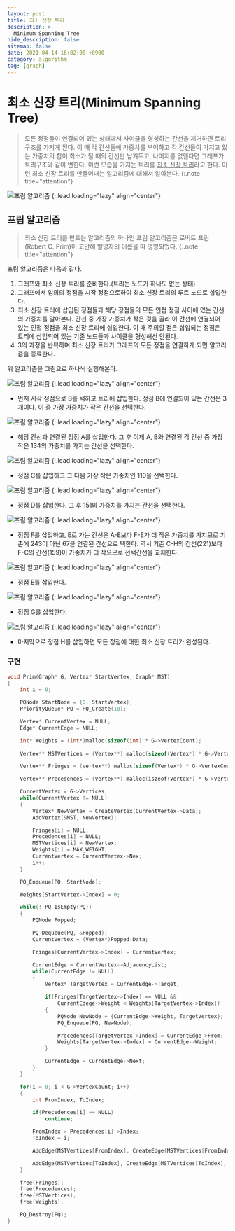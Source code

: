 ```yaml
---
layout: post
title: 최소 신장 트리
description: >
  Minimum Spanning Tree
hide_description: false
sitemap: false
date: 2021-04-14 16:02:00 +0900
category: algorithm
tag: [graph]
---
```


# 최소 신장 트리(Minimum Spanning Tree)

> 모든 정점들이 연결되어 있는 상태에서 사이클을 형성하는 간선을 제거하면 트리 구조를 가지게 된다. 이 때 각 간선들에 가중치를 부여하고 각 간선들이 가지고 있는 가중치의 합이 최소가 될 때의 간선만 남겨두고, 나머지를 없앤다면 그래프가 트리구조와 같이 변한다. 이런 모습을 가지는 트리를 <u>최소 신장 트리</u>라고 한다.
> 이런 최소 신장 트리를 만들어내는 알고리즘에 대해서 알아본다.
{:.note title="attention"}

![프림 알고리즘](/assets/img/algorithm/mst_prim.png)
{:.lead loading="lazy" align="center"}

## 프림 알고리즘

> 최소 신장 트리를 만드는 알고리즘의 하나인 프림 알고리즘은 로버트 프림(Robert C. Prim)이 고안해 발명자의 이름을 따 명명되었다. 
{:.note title="attention"}

프림 알고리즘은 다음과 같다.

1. 그래프와 최소 신장 트리를 준비한다.(트리는 노드가 하나도 없는 상태)
2. 그래프에서 임의의 정점을 시작 정점으로하여 최소 신장 트리의 루트 노드로 삽입한다.
3. 최소 신장 트리에 삽입된 정점들과 해당 정점들의 모든 인접 정점 사이에 있는 간선의 가중치를 알아본다. 간선 중 가장 가중치가 작은 것을 골라 이 간선에 연결되어 있는 인접 정점을 최소 신장 트리에 삽입한다. 이 때 주의할 점은 삽입되는 정점은 트리에 삽입되어 있는 기존 노드들과 사이클을 형성해선 안된다.
4. 3의 과정을 반복하며 최소 신장 트리가 그래프의 모든 정점을 연결하게 되면 알고리즘을 종료한다.

위 알고리즘을 그림으로 하나씩 실행해본다.

![프림 알고리즘](/assets/img/algorithm/mst_prim1.png)
{:.lead loading="lazy" align="center"}

* 먼저 시작 정점으로 B를 택하고 트리에 삽입한다. 정점 B에 연결되어 있는 간선은 3개이다. 이 중 가장 가중치가 작은 간선을 선택한다.

![프림 알고리즘](/assets/img/algorithm/mst_prim2.png)
{:.lead loading="lazy" align="center"}

* 해당 간선과 연결된 정점 A를 삽입한다. 그 후 이제 A, B와 연결된 각 간선 중 가장 작은 134의 가중치를 가지는 간선을 선택한다.

![프림 알고리즘](/assets/img/algorithm/mst_prim3.png)
{:.lead loading="lazy" align="center"}

* 정점 C를 삽입하고 그 다음 가장 작은 가중치인 110을 선택한다.

![프림 알고리즘](/assets/img/algorithm/mst_prim4.png)
{:.lead loading="lazy" align="center"}

* 정점 D를 삽입한다. 그 후 151의 가중치를 가지는 간선을 선택한다.

![프림 알고리즘](/assets/img/algorithm/mst_prim5.png)
{:.lead loading="lazy" align="center"}

* 정점 F를 삽입하고, E로 가는 간선은 A-E보다 F-E가 더 작은 가중치를 가지므로 기존에 243이 아닌 67을 연결된 간선으로 택한다. 역시 기존 C-H의 간선(221)보다 F-C의 간선(159)이 가중치가 더 작으므로 선택간선을 교체한다.

![프림 알고리즘](/assets/img/algorithm/mst_prim6.png)
{:.lead loading="lazy" align="center"}

* 정점 E를 삽입한다.

![프림 알고리즘](/assets/img/algorithm/mst_prim7.png)
{:.lead loading="lazy" align="center"}

* 정점 G를 삽입한다.

![프림 알고리즘](/assets/img/algorithm/mst_prim8.png)
{:.lead loading="lazy" align="center"}

* 마지막으로 정점 H를 삽입하면 모든 정점에 대한 최소 신장 트리가 완성된다.

### 구현

```c
void Prim(Graph* G, Vertex* StartVertex, Graph* MST)
{
    int i = 0;

    PQNode StartNode = {0, StartVertex};
    PriorityQueue* PQ = PQ_Create(10);

    Vertex* CurrentVertex = NULL;
    Edge* CurrentEdge = NULL;

    int* Weights = (int*)malloc(sizeof(int) * G->VertexCount);
    
    Vertex** MSTVertices = (Vertex**) malloc(sizeof(Vertex*) * G->VertexCount);

    Vertex** Fringes = (vertex**) malloc(sizeof(Vertex*) * G->VertexCount);

    Vertex** Precedences = (Vertex**) malloc(iszeof(Vertex*) * G->VertexCount);

    CurrentVertex = G->Vertices;
    while(CurrentVertex != NULL)
    {
        Vertex* NewVertex = CreateVertex(CurrentVertex->Data);
        AddVertex(&MST, NewVertex);

        Fringes[i] = NULL;
        Precedences[i] = NULL;
        MSTVertices[i] = NewVertex;
        Weights[i] = MAX_WEIGHT;
        CurrentVertex = CurrentVertex->Nex;
        i++;
    }

    PQ_Enqueue(PQ, StartNode);

    Weights[StartVertex->Index] = 0;

    while(! PQ_IsEmpty(PQ))
    {
        PQNode Popped;

        PQ_Dequeue(PQ, &Popped);
        CurrentVertex = (Vertex*)Popped.Data;

        Fringes[CurrentVertex->Index] = CurrentVertex;

        CurrentEdge = CurrentVertex->AdjacencyList;
        while(CurrentEdge != NULL)
        {
            Vertex* TargetVertex = CurrentEdge->Target;

            if(Fringes[TargetVertex->Index] == NULL &&
                CurrentEdege->Weight < Weights[TargetVertex->Index])
            {
                PQNode NewNode = {CurrentEdge->Weight, TargetVertex};
                PQ_Enqueue(PQ, NewNode);

                Precedences[TargetVertex->Index] = CurrentEdge->From;
                Weights[TargetVertex->Index] = CurrentEdge->Weight;
            }

            CurrentEdge = CurrentEdge->Next;
        }
    }

    for(i = 0; i < G->VertexCount; i++)
    {
        int FromIndex, ToIndex;

        if(Precedences[i] == NULL)
            continue;

        FromIndex = Precedences[i]->Index;
        ToIndex = i;

        AddEdge(MSTVertices[FromIndex], CreateEdge(MSTVertices[FromIndex], MSTVertices[ToIndex], Weight[i]));

        AddEdge(MSTVertices[ToIndex], CreateEdge(MSTVertices[ToIndex], MSTVertices[FromIndex], Weights[i]));
    }

    free(Fringes);
    free(Precedences);
    free(MSTVertices);
    free(Weights);

    PQ_Destroy(PQ);
}
```